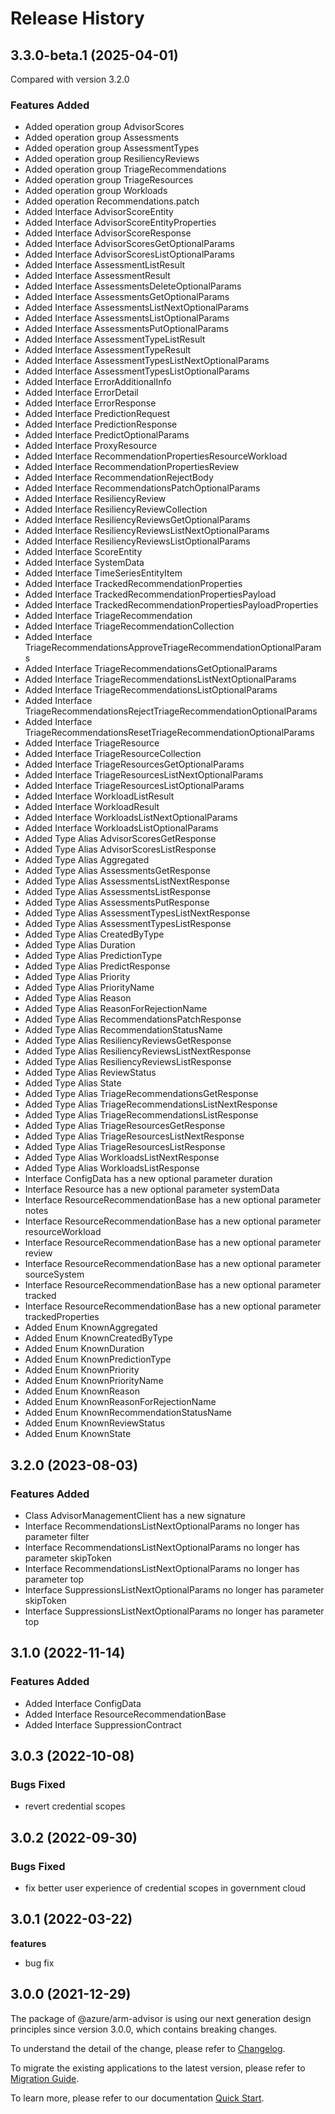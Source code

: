 # Release History
    
## 3.3.0-beta.1 (2025-04-01)
Compared with version 3.2.0
    
### Features Added

  - Added operation group AdvisorScores
  - Added operation group Assessments
  - Added operation group AssessmentTypes
  - Added operation group ResiliencyReviews
  - Added operation group TriageRecommendations
  - Added operation group TriageResources
  - Added operation group Workloads
  - Added operation Recommendations.patch
  - Added Interface AdvisorScoreEntity
  - Added Interface AdvisorScoreEntityProperties
  - Added Interface AdvisorScoreResponse
  - Added Interface AdvisorScoresGetOptionalParams
  - Added Interface AdvisorScoresListOptionalParams
  - Added Interface AssessmentListResult
  - Added Interface AssessmentResult
  - Added Interface AssessmentsDeleteOptionalParams
  - Added Interface AssessmentsGetOptionalParams
  - Added Interface AssessmentsListNextOptionalParams
  - Added Interface AssessmentsListOptionalParams
  - Added Interface AssessmentsPutOptionalParams
  - Added Interface AssessmentTypeListResult
  - Added Interface AssessmentTypeResult
  - Added Interface AssessmentTypesListNextOptionalParams
  - Added Interface AssessmentTypesListOptionalParams
  - Added Interface ErrorAdditionalInfo
  - Added Interface ErrorDetail
  - Added Interface ErrorResponse
  - Added Interface PredictionRequest
  - Added Interface PredictionResponse
  - Added Interface PredictOptionalParams
  - Added Interface ProxyResource
  - Added Interface RecommendationPropertiesResourceWorkload
  - Added Interface RecommendationPropertiesReview
  - Added Interface RecommendationRejectBody
  - Added Interface RecommendationsPatchOptionalParams
  - Added Interface ResiliencyReview
  - Added Interface ResiliencyReviewCollection
  - Added Interface ResiliencyReviewsGetOptionalParams
  - Added Interface ResiliencyReviewsListNextOptionalParams
  - Added Interface ResiliencyReviewsListOptionalParams
  - Added Interface ScoreEntity
  - Added Interface SystemData
  - Added Interface TimeSeriesEntityItem
  - Added Interface TrackedRecommendationProperties
  - Added Interface TrackedRecommendationPropertiesPayload
  - Added Interface TrackedRecommendationPropertiesPayloadProperties
  - Added Interface TriageRecommendation
  - Added Interface TriageRecommendationCollection
  - Added Interface TriageRecommendationsApproveTriageRecommendationOptionalParams
  - Added Interface TriageRecommendationsGetOptionalParams
  - Added Interface TriageRecommendationsListNextOptionalParams
  - Added Interface TriageRecommendationsListOptionalParams
  - Added Interface TriageRecommendationsRejectTriageRecommendationOptionalParams
  - Added Interface TriageRecommendationsResetTriageRecommendationOptionalParams
  - Added Interface TriageResource
  - Added Interface TriageResourceCollection
  - Added Interface TriageResourcesGetOptionalParams
  - Added Interface TriageResourcesListNextOptionalParams
  - Added Interface TriageResourcesListOptionalParams
  - Added Interface WorkloadListResult
  - Added Interface WorkloadResult
  - Added Interface WorkloadsListNextOptionalParams
  - Added Interface WorkloadsListOptionalParams
  - Added Type Alias AdvisorScoresGetResponse
  - Added Type Alias AdvisorScoresListResponse
  - Added Type Alias Aggregated
  - Added Type Alias AssessmentsGetResponse
  - Added Type Alias AssessmentsListNextResponse
  - Added Type Alias AssessmentsListResponse
  - Added Type Alias AssessmentsPutResponse
  - Added Type Alias AssessmentTypesListNextResponse
  - Added Type Alias AssessmentTypesListResponse
  - Added Type Alias CreatedByType
  - Added Type Alias Duration
  - Added Type Alias PredictionType
  - Added Type Alias PredictResponse
  - Added Type Alias Priority
  - Added Type Alias PriorityName
  - Added Type Alias Reason
  - Added Type Alias ReasonForRejectionName
  - Added Type Alias RecommendationsPatchResponse
  - Added Type Alias RecommendationStatusName
  - Added Type Alias ResiliencyReviewsGetResponse
  - Added Type Alias ResiliencyReviewsListNextResponse
  - Added Type Alias ResiliencyReviewsListResponse
  - Added Type Alias ReviewStatus
  - Added Type Alias State
  - Added Type Alias TriageRecommendationsGetResponse
  - Added Type Alias TriageRecommendationsListNextResponse
  - Added Type Alias TriageRecommendationsListResponse
  - Added Type Alias TriageResourcesGetResponse
  - Added Type Alias TriageResourcesListNextResponse
  - Added Type Alias TriageResourcesListResponse
  - Added Type Alias WorkloadsListNextResponse
  - Added Type Alias WorkloadsListResponse
  - Interface ConfigData has a new optional parameter duration
  - Interface Resource has a new optional parameter systemData
  - Interface ResourceRecommendationBase has a new optional parameter notes
  - Interface ResourceRecommendationBase has a new optional parameter resourceWorkload
  - Interface ResourceRecommendationBase has a new optional parameter review
  - Interface ResourceRecommendationBase has a new optional parameter sourceSystem
  - Interface ResourceRecommendationBase has a new optional parameter tracked
  - Interface ResourceRecommendationBase has a new optional parameter trackedProperties
  - Added Enum KnownAggregated
  - Added Enum KnownCreatedByType
  - Added Enum KnownDuration
  - Added Enum KnownPredictionType
  - Added Enum KnownPriority
  - Added Enum KnownPriorityName
  - Added Enum KnownReason
  - Added Enum KnownReasonForRejectionName
  - Added Enum KnownRecommendationStatusName
  - Added Enum KnownReviewStatus
  - Added Enum KnownState
    
## 3.2.0 (2023-08-03)

### Features Added

- Class AdvisorManagementClient has a new signature
- Interface RecommendationsListNextOptionalParams no longer has parameter filter
- Interface RecommendationsListNextOptionalParams no longer has parameter skipToken
- Interface RecommendationsListNextOptionalParams no longer has parameter top
- Interface SuppressionsListNextOptionalParams no longer has parameter skipToken
- Interface SuppressionsListNextOptionalParams no longer has parameter top

## 3.1.0 (2022-11-14)

### Features Added

- Added Interface ConfigData
- Added Interface ResourceRecommendationBase
- Added Interface SuppressionContract

## 3.0.3 (2022-10-08)

### Bugs Fixed

- revert credential scopes

## 3.0.2 (2022-09-30)

### Bugs Fixed

- fix better user experience of credential scopes in government cloud

## 3.0.1 (2022-03-22)

**features**

- bug fix

## 3.0.0 (2021-12-29)

The package of @azure/arm-advisor is using our next generation design principles since version 3.0.0, which contains breaking changes.

To understand the detail of the change, please refer to [Changelog](https://aka.ms/js-track2-changelog).

To migrate the existing applications to the latest version, please refer to [Migration Guide](https://aka.ms/js-track2-migration-guide).

To learn more, please refer to our documentation [Quick Start](https://aka.ms/azsdk/js/mgmt/quickstart).
